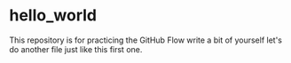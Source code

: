 # hello_world
This repository is for practicing the GitHub Flow
write a bit of yourself
let's do another file just like this first one. 
